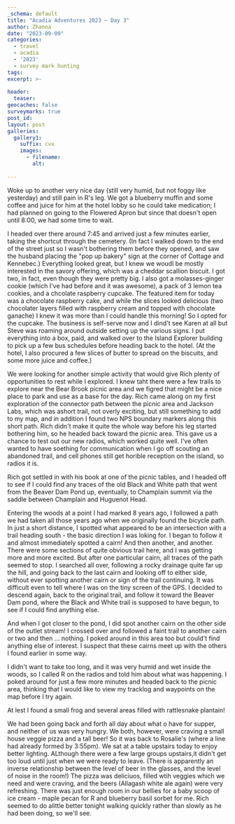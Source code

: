 ```yaml
---
_schema: default
title: "Acadia Adventures 2023 – Day 3"
author: Zhanna
date: "2023-09-09"
categories: 
  - travel
  - acadia
  - '2023'
  - survey mark hunting
tags:
excerpt: >-
  
header:
  teaser:
geocaches: false
surveymarks: true
post_id: 
layout: post
galleries:
  gallery1:
    suffix: cvx
    images:
      - filename: 
        alt:
    
---
```


Woke up to another very nice day (still very humid, but not foggy like yesterday) and still pain in R's leg. We got a blueberry muffin and some coffee and juice for him at the hotel lobby so he could take medication; I had planned on going to the Flowered Apron but since that doesn't open until 8:00, we had some time to wait.

I headed over there around 7:45 and arrived just a few minutes earlier, taking the shortcut through the cemetery. (In fact I walked down to the end of the street just so I wasn't bothering them before they opened, and saw the husband placing the "pop up bakery" sign at the corner of Cottage and Kennebec.) Everything looked great, but I knew we woudl be mostly interested in the savory offering, which was a cheddar scallion biscuit. I got two, in fact, even though they were pretty big. I also got a molasses-ginger cookie (which I've had before and it was awesome), a pack of 3 lemon tea cookies, and a chcolate raspberry cupcake. The featured item for today was a chocolate raspberry cake, and while the slices looked delicious (two chocolater layers filled with raspberry cream and topped with chocolate ganache) I knew it was more than I could handle this morning! So I opted for the cupcake. The business is self-serve now and I dind't see Karen at all but Steve was roaming around outside setting up the various signs. I put everything into a box, paid, and walked over to the Island Explorer building to pick up a few bus schedules before heading back to the hotel. (At the hotel, I also procured a few slices of butter to spread on the biscuits, and some more juice and coffee.)

We were looking for another simple activity that would give Rich plenty of opportunities to rest while I explored. I knew taht there were a few trails to explore near the Bear Brook picnic area and we figred that might be a nice place to park and use as a base for the day. Rich came along on my first exploration of the connector path between the picnic area and Jackson Labs, which was ashort trail, not overly exciting, but still something to add to my map, and in addition I found two NPS boundary markers along this short path. Rich didn't make it quite the whole way before his leg started bothering him, so he headed back toward the picnic area. This gave us a chance to test out our new radios, which worked quite well. I've often wanted to have soething for communication when I go off scouting an abandoned trail, and cell phones still get horible reception on the island, so radios it is.

Rich got settled in with his book at one of the picnic tables, and I headed off to see if I could find any traces of the old Black and White path that went from the Beaver Dam Pond up, eventually, to Champlain summit via the saddle between Champlain and Huguenot Head.

Entering the woods at a point I had marked 8 years ago, I followed a path we had taken all those years ago when we originally found the bicycle path. In just a short distance, I spotted what appeared to be an intersection with a trail heading south - the basic direction I was loking for. I began to follow it and almost immediately spotted a cairn! And then another, and another. There were some sections of quite obvious trail here, and I was getting more and more excited. But after one particular cairn, all traces of the path seemed to stop. I searched all over, following a rocky drainage quite far up the hill, and going back to the last cairn and looking off to either side, without ever spotting another cairn or sign of the trail continuing. It was difficult even to tell where I was on the tiny screen of the GPS. I decided to descend again, back to the original trail, and follow it toward the Beaver Dam pond, where the Black and White trail is supposed to have begun, to see if I could find anything else. 

And when I got closer to the pond, I did spot another cairn on the other side of the outlet stream! I crossed over and followed a faint trail to another cairn or two and then ... nothing. I poked around in this area too but could't find anything else of interest. I suspect that these cairns meet up with the others I found earlier in some way.

I didn't want to take too long, and it was very humid and wet inside the woods, so I called R on the radios and told him about what was happening. I poked around for just a few more minutes and headed back to the picnic area, thinking that I would like to view my tracklog and waypoints on the map before I try again. 

At lest I found a small frog and several areas filled with rattlesnake plantain!


We had been going back and forth all day about what o have for supper, and neither of us was very hungry. We both, however, were craving a small house veggie pizza and a tall beer! So it was back to Rosalie's (where a line had already formed by 3:55pm). We sat at a table upstairs today to enjoy better lighting. ALthough there were a few large groups upstairs,it didn't get too loud until just when we were ready to leave. (There is apparently an inverse relationship between the level of beer in the glasses, and the level of noise in the room!) The pizza was deliciuos, filled wtih veggies which we need and were craving, and the beers (Allagash white ale again) were very refreshing. There was just enough room in our bellies for a baby scoop of ice cream - maple pecan for R and blueberry basil sorbet for me. Rich seemed to do alittle better tonight walking quickly rather than slowly as he had been doing, so we'll see.

